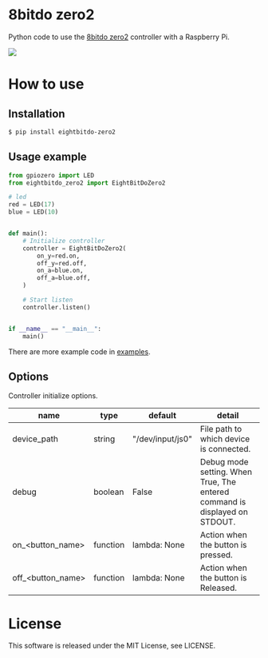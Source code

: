 # 8bitdo zero2

Python code to use the [8bitdo zero2](https://www.8bitdo.com/zero2/) controller with a Raspberry Pi.

<img src="https://i.gyazo.com/7fee2bfe9c81504cda3ec549eb56601f.jpg)" style="max-width: 450px">

# How to use

## Installation


```bash
$ pip install eightbitdo-zero2 
```
## Usage example

```python
from gpiozero import LED
from eightbitdo_zero2 import EightBitDoZero2

# led
red = LED(17)
blue = LED(10)


def main():
    # Initialize controller
    controller = EightBitDoZero2(
        on_y=red.on,
        off_y=red.off,
        on_a=blue.on,
        off_a=blue.off,
    )

    # Start listen
    controller.listen()


if __name__ == "__main__":
    main()
```

There are more example code in [examples](https://github.com/kawamataryo/8bitdo_zero2/tree/master/examples).

## Options

Controller initialize options.

|name|type|default|detail|
|---|---|---|---|
|device_path|string|"/dev/input/js0"|File path to which device is connected.|
|debug|boolean|False|Debug mode setting. When True, The entered command is displayed on STDOUT.|
|on_<button_name>|function|lambda: None|Action when the button is pressed.|
|off_<button_name>|function|lambda: None|Action when the button is Released.|
 
# License

This software is released under the MIT License, see LICENSE.

